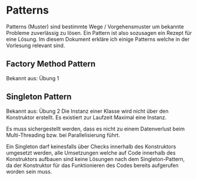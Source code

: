# Patterns
Patterns (Muster) sind bestimmte Wege / Vorgehensmuster um bekannte Probleme zuverlässig
zu lösen. Ein Pattern ist also sozusagen ein Rezept für eine Lösung.
Im diesem Dokument erkläre ich einige Patterns welche in der Vorlesung relevant sind.
## Factory Method Pattern
Bekannt aus: Übung 1
## Singleton Pattern
Bekannt aus: Übung 2
Die Instanz einer Klasse wird nicht über den Konstruktor erstellt.
Es existiert zur Laufzeit Maximal eine Instanz.

Es muss sichergestellt werden, dass es nicht zu einem Datenverlust beim Multi-Threading bzw.
bei Parallelisierung führt.

Ein Singleton darf keinesfalls über Checks innerhalb des Konstruktors umgesetzt werden,
alle Umsetzungen welche auf Code innerhalb des Konstruktors aufbauen sind keine Lösungen
nach dem Singleton-Pattern, da der Konstruktor für das Funktionieren des Codes bereits
aufgerufen worden sein muss.


